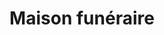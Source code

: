 ---
title: "Maison funéraire"
url: /bar-le-duc/maison-funeraire/
shop: directeurs de funérailles
---